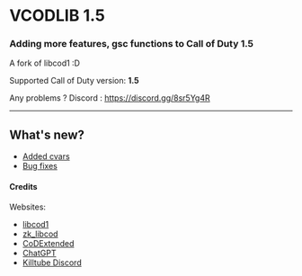 # VCODLIB 1.5
### Adding more features, gsc functions to Call of Duty 1.5
A fork of libcod1 :D

Supported Call of Duty version: **1.5**

Any problems ? Discord : https://discord.gg/8sr5Yg4R
___

## What's new?
- [Added cvars](doc/cvars.md)
- [Bug fixes](doc/bugfixes.md)

#### Credits

Websites:
- [libcod1](https://github.com/cod1dev/libcod1/)
- [zk_libcod](https://github.com/ibuddieat/zk_libcod/)
- [CoDExtended](https://github.com/xtnded/codextended/)
- [ChatGPT](https://chat.openai.com/)
- [Killtube Discord](https://discord.gg/7hK9da3SB5)

